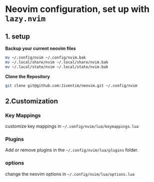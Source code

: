 # Neovim configuration, set up with `lazy.nvim`

## 1. setup

**Backup your current neovim files**
```bash
mv ~/.config/nvim ~/.config/nvim.bak
mv ~/.local/share/nvim ~/.local/share/nvim.bak
mv ~/.local/state/nvim ~/.local/state/nvim.bak
```

**Clone the Repository**
```bash
git clone git@github.com:Jiventim/neovim.git ~/.config/nvim
```

## 2.Customization

### Key Mappings
customize key mappings in `~/.config/nvim/lua/keymappings.lua`

### Plugins
Add or remove plugins in the `~/.config/nvim/lua/plugins` folder.

### options
change the neovim options in
`~/.config/nvim/lua/options.lua`
